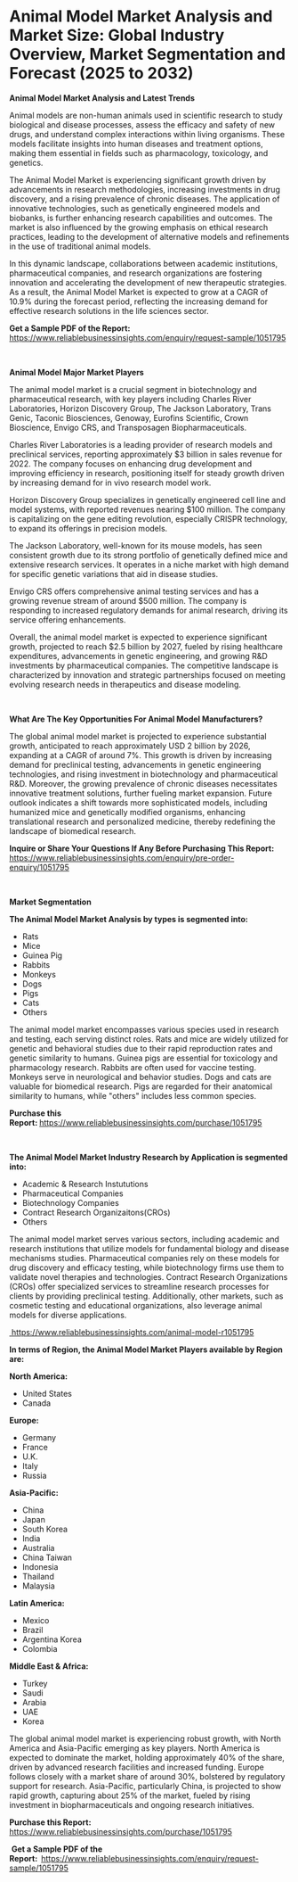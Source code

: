 <p><h1>Animal Model Market Analysis and Market Size: Global Industry Overview, Market Segmentation and Forecast (2025 to 2032)</h1></p><p><strong>Animal Model Market Analysis and Latest Trends</strong></p>
<p><p>Animal models are non-human animals used in scientific research to study biological and disease processes, assess the efficacy and safety of new drugs, and understand complex interactions within living organisms. These models facilitate insights into human diseases and treatment options, making them essential in fields such as pharmacology, toxicology, and genetics.</p><p>The Animal Model Market is experiencing significant growth driven by advancements in research methodologies, increasing investments in drug discovery, and a rising prevalence of chronic diseases. The application of innovative technologies, such as genetically engineered models and biobanks, is further enhancing research capabilities and outcomes. The market is also influenced by the growing emphasis on ethical research practices, leading to the development of alternative models and refinements in the use of traditional animal models.</p><p>In this dynamic landscape, collaborations between academic institutions, pharmaceutical companies, and research organizations are fostering innovation and accelerating the development of new therapeutic strategies. As a result, the Animal Model Market is expected to grow at a CAGR of 10.9% during the forecast period, reflecting the increasing demand for effective research solutions in the life sciences sector.</p></p>
<p><strong>Get a Sample PDF of the Report:&nbsp;</strong> <a href="https://www.reliablebusinessinsights.com/enquiry/request-sample/1051795?utm_campaign=3106&utm_medium=2&utm_source=Github&utm_content=ia&utm_term=13042025&utm_id=animal-model">https://www.reliablebusinessinsights.com/enquiry/request-sample/1051795</a></p>
<p>&nbsp;</p>
<p><strong>Animal Model Major Market Players</strong></p>
<p><p>The animal model market is a crucial segment in biotechnology and pharmaceutical research, with key players including Charles River Laboratories, Horizon Discovery Group, The Jackson Laboratory, Trans Genic, Taconic Biosciences, Genoway, Eurofins Scientific, Crown Bioscience, Envigo CRS, and Transposagen Biopharmaceuticals. </p><p>Charles River Laboratories is a leading provider of research models and preclinical services, reporting approximately $3 billion in sales revenue for 2022. The company focuses on enhancing drug development and improving efficiency in research, positioning itself for steady growth driven by increasing demand for in vivo research model work.</p><p>Horizon Discovery Group specializes in genetically engineered cell line and model systems, with reported revenues nearing $100 million. The company is capitalizing on the gene editing revolution, especially CRISPR technology, to expand its offerings in precision models.</p><p>The Jackson Laboratory, well-known for its mouse models, has seen consistent growth due to its strong portfolio of genetically defined mice and extensive research services. It operates in a niche market with high demand for specific genetic variations that aid in disease studies.</p><p>Envigo CRS offers comprehensive animal testing services and has a growing revenue stream of around $500 million. The company is responding to increased regulatory demands for animal research, driving its service offering enhancements.</p><p>Overall, the animal model market is expected to experience significant growth, projected to reach $2.5 billion by 2027, fueled by rising healthcare expenditures, advancements in genetic engineering, and growing R&D investments by pharmaceutical companies. The competitive landscape is characterized by innovation and strategic partnerships focused on meeting evolving research needs in therapeutics and disease modeling.</p></p>
<p>&nbsp;</p>
<p><strong>What Are The Key Opportunities For Animal Model Manufacturers?</strong></p>
<p><p>The global animal model market is projected to experience substantial growth, anticipated to reach approximately USD 2 billion by 2026, expanding at a CAGR of around 7%. This growth is driven by increasing demand for preclinical testing, advancements in genetic engineering technologies, and rising investment in biotechnology and pharmaceutical R&D. Moreover, the growing prevalence of chronic diseases necessitates innovative treatment solutions, further fueling market expansion. Future outlook indicates a shift towards more sophisticated models, including humanized mice and genetically modified organisms, enhancing translational research and personalized medicine, thereby redefining the landscape of biomedical research.</p></p>
<p><strong>Inquire or Share Your Questions If Any Before Purchasing This Report:</strong> <a href="https://www.reliablebusinessinsights.com/enquiry/pre-order-enquiry/1051795?utm_campaign=3106&utm_medium=2&utm_source=Github&utm_content=ia&utm_term=13042025&utm_id=animal-model">https://www.reliablebusinessinsights.com/enquiry/pre-order-enquiry/1051795</a></p>
<p>&nbsp;</p>
<p><strong>Market Segmentation</strong></p>
<p><strong>The Animal Model Market Analysis by types is segmented into:</strong></p>
<p><ul><li>Rats</li><li>Mice</li><li>Guinea Pig</li><li>Rabbits</li><li>Monkeys</li><li>Dogs</li><li>Pigs</li><li>Cats</li><li>Others</li></ul></p>
<p><p>The animal model market encompasses various species used in research and testing, each serving distinct roles. Rats and mice are widely utilized for genetic and behavioral studies due to their rapid reproduction rates and genetic similarity to humans. Guinea pigs are essential for toxicology and pharmacology research. Rabbits are often used for vaccine testing. Monkeys serve in neurological and behavior studies. Dogs and cats are valuable for biomedical research. Pigs are regarded for their anatomical similarity to humans, while "others" includes less common species.</p></p>
<p><strong>Purchase this Report:&nbsp;</strong><a href="https://www.reliablebusinessinsights.com/purchase/1051795?utm_campaign=3106&utm_medium=2&utm_source=Github&utm_content=ia&utm_term=13042025&utm_id=animal-model">https://www.reliablebusinessinsights.com/purchase/1051795</a></p>
<p>&nbsp;</p>
<p><strong>The Animal Model Market Industry Research by Application is segmented into:</strong></p>
<p><ul><li>Academic & Research Instututions</li><li>Pharmaceutical Companies</li><li>Biotechnology Companies</li><li>Contract Research Organizaitons(CROs)</li><li>Others</li></ul></p>
<p><p>The animal model market serves various sectors, including academic and research institutions that utilize models for fundamental biology and disease mechanisms studies. Pharmaceutical companies rely on these models for drug discovery and efficacy testing, while biotechnology firms use them to validate novel therapies and technologies. Contract Research Organizations (CROs) offer specialized services to streamline research processes for clients by providing preclinical testing. Additionally, other markets, such as cosmetic testing and educational organizations, also leverage animal models for diverse applications.</p></p>
<p><a href="https://www.reliablebusinessinsights.com/animal-model-r1051795?utm_campaign=3106&utm_medium=2&utm_source=Github&utm_content=ia&utm_term=13042025&utm_id=animal-model">&nbsp;https://www.reliablebusinessinsights.com/animal-model-r1051795</a></p>
<p><strong>In terms of Region, the Animal Model Market Players available by Region are:</strong></p>
<p>
    <p> <strong> North America: </strong>
        <ul>
            <li>United States</li>
            <li>Canada</li>
        </ul>
        </p> 
    <p> <strong> Europe: </strong>
        <ul>
            <li>Germany</li>
            <li>France</li>
            <li>U.K.</li>
            <li>Italy</li>
            <li>Russia</li>
        </ul>
        </p> 
    <p> <strong> Asia-Pacific: </strong>
        <ul>
            <li>China</li>
            <li>Japan</li>
            <li>South Korea</li>
            <li>India</li>
            <li>Australia</li>
            <li>China Taiwan</li>
            <li>Indonesia</li>
            <li>Thailand</li>
            <li>Malaysia</li>
        </ul>
        </p> 
    <p> <strong> Latin America: </strong>
        <ul>
            <li>Mexico</li>
            <li>Brazil</li>
            <li>Argentina Korea</li>
            <li>Colombia</li>
        </ul>
        </p> 
    <p> <strong> Middle East & Africa: </strong>
        <ul>
            <li>Turkey</li>
            <li>Saudi</li>
            <li>Arabia</li>
            <li>UAE</li>
            <li>Korea</li>
        </ul>
    </p>
    </p>
<p><p>The global animal model market is experiencing robust growth, with North America and Asia-Pacific emerging as key players. North America is expected to dominate the market, holding approximately 40% of the share, driven by advanced research facilities and increased funding. Europe follows closely with a market share of around 30%, bolstered by regulatory support for research. Asia-Pacific, particularly China, is projected to show rapid growth, capturing about 25% of the market, fueled by rising investment in biopharmaceuticals and ongoing research initiatives.</p></p>
<p><strong>Purchase this Report: </strong><a href="https://www.reliablebusinessinsights.com/purchase/1051795?utm_campaign=3106&utm_medium=2&utm_source=Github&utm_content=ia&utm_term=13042025&utm_id=animal-model">https://www.reliablebusinessinsights.com/purchase/1051795</a></p>
<p>&nbsp;<strong>Get a Sample PDF of the Report:&nbsp;&nbsp;</strong><a href="https://www.reliablebusinessinsights.com/enquiry/request-sample/1051795?utm_campaign=3106&utm_medium=2&utm_source=Github&utm_content=ia&utm_term=13042025&utm_id=animal-model">https://www.reliablebusinessinsights.com/enquiry/request-sample/1051795</a></p>
<p><strong></strong></p>
<p><p></p><p></p><p></p></p>